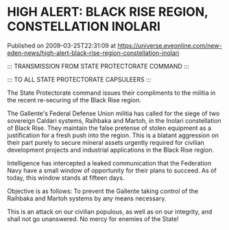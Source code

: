 # HIGH ALERT: BLACK RISE REGION, CONSTELLATION INOLARI
Published on 2009-03-25T22:31:09 at https://universe.eveonline.com/new-eden-news/high-alert-black-rise-region-constellation-inolari

::: TRANSMISSION FROM STATE PROTECTORATE COMMAND :::

::: TO ALL STATE PROTECTORATE CAPSULEERS :::

The State Protectorate command issues their compliments to the militia in the recent re-securing of the Black Rise region.

The Gallente's Federal Defense Union militia has called for the siege of two sovereign Caldari systems, Raihbaka and Martoh, in the Inolari constellation of Black Rise. They maintain the false pretense of stolen equipment as a justification for a fresh push into the region. This is a blatant aggression on their part purely to secure mineral assets urgently required for civilian development projects and industrial applications in the Black Rise region.

Intelligence has intercepted a leaked communication that the Federation Navy have a small window of opportunity for their plans to succeed. As of today, this window stands at fifteen days.

Objective is as follows: To prevent the Gallente taking control of the Raihbaka and Martoh systems by any means necessary.

This is an attack on our civilian populous, as well as on our integrity, and shall not go unanswered. No mercy for enemies of the State!
